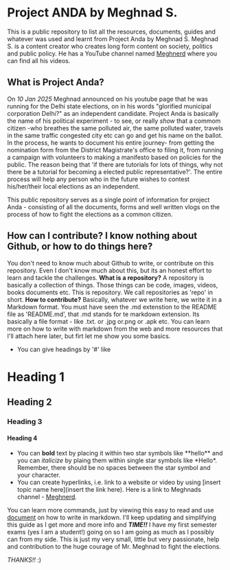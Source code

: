 # Project ANDA by Meghnad S.
This is a public repository to list all the resources, documents, guides and whatever was used and learnt from Project Anda by Meghnad S.
Meghnad S. is a content creator who creates long form content on society, politics and public policy. He has a YouTube channel named [Meghnerd](https://www.youtube.com/@meghnerd) where you can find all his videos. 

## What is Project Anda?
On *10 Jan 2025* Meghnad announced on his youtube page that he was running for the Delhi state elections, on in his words "glorified municipal corporation Delhi?" as an independent candidate. 
Project Anda is basically the name of his political experiment - to see, or really *show* that a commom citizen -who breathes the  same polluted air, the same polluted water, travels in the same traffic congested city etc can go and get his name on the ballot. 
In the process, he wants to document his entire journey- from getting the nomination form from the District Magistrate's office to filing it, from running a campaign with volunteers to making a manifesto based on policies for the public. The reason being that 'if there are tutorials for lots of things, why not there be a tutorial for becoming a elected public representative?'. The entire process will help any person who in the future wishes to contest his/her/their local elections as an independent.

This public repository serves as a single point of information for project Anda - consisting of all the documents, forms and well written vlogs on the process of how to fight the elections as a common citizen.
## How can I contribute? I know nothing about Github, or how to do things here?
You don't need to know much about Github to write, or contribute on this repository. Even I don't know much about this, but its an honest effort to learn and tackle the challenges.
**What is a repository?**
A repository is basically a collection of things. Those things can be code, images, videos, books documents etc. This is repository. We call repositories as 'repo' in short.
**How to contribute?**
Basically, whatever we write here, we write it in a Markdown format. You must have seen the .md extenstion to the README file as 'README.md', that .md stands for te markdown extension. Its basically a file format - like .txt. or .jpg or.png or .apk etc.
You can learn more on how to write with markdown from the web and more resources that I'll attach here later, but firt let me show you some basics.

- You can give headings by '#' like
# Heading 1
## Heading 2
### Heading 3
#### Heading 4
- You can **bold** text by placing it within two star symbols like  \*\*hello\*\* and you can *italicize* by plaing them within single star symbols like \*Hello\*. Remember, there should be no spaces between the star symbol and your character.
- You can create hyperlinks, i.e. link to a website or video by using \[insert topic name here\]\(insert the link here\). Here is a link to Meghnads channel - [Meghnerd](https://www.youtube.com/@meghnerd).

You can learn more commands, just by viewing this easy to read and use [document](https://docs.github.com/en/get-started/writing-on-github/getting-started-with-writing-and-formatting-on-github/basic-writing-and-formatting-syntax) on how to write in markdown. I'll keep updating and simplifying this guide as I get more and more info and ***TIME!!*** I have my first semester exams (yes I am a student!) going on so I am going as much as I possibly can from my side. This is just my very small, little but very passionate, help and contribution to the huge courage of Mr. Meghnad to fight the elections. 

*THANKS!!* :\)
